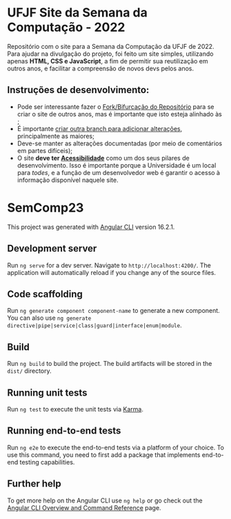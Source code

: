 # UFJF Site da Semana da Computação - 2022

Repositório com o site para a Semana da Computação da UFJF de 2022.
Para ajudar na divulgação do projeto, foi feito um site simples, utilizando apenas **HTML, CSS e JavaScript**, a fim de permitir sua reutilização em outros anos, e facilitar a compreensão de novos devs pelos anos.

## Instruções de desenvolvimento:

- Pode ser interessante fazer o [Fork/Bifurcação do Repositório](https://docs.github.com/pt/get-started/quickstart/fork-a-repo) para se criar o site de outros anos, mas é importante que isto esteja alinhado às ;
- É importante [criar outra branch para adicionar alterações](https://docs.github.com/pt/pull-requests/collaborating-with-pull-requests/proposing-changes-to-your-work-with-pull-requests/about-branches), principalmente as maiores;
- Deve-se manter as alterações documentadas (por meio de comentários em partes difíceis);
- O site **deve ter [Acessibilidade](https://guia-wcag.com/)** como um dos seus pilares de desenvolvimento. Isso é importante porque a Universidade é um local para *todes*, e a função de um desenvolvedor web é garantir o acesso à informação disponível naquele site.

# SemComp23

This project was generated with [Angular CLI](https://github.com/angular/angular-cli) version 16.2.1.

## Development server

Run `ng serve` for a dev server. Navigate to `http://localhost:4200/`. The application will automatically reload if you change any of the source files.

## Code scaffolding

Run `ng generate component component-name` to generate a new component. You can also use `ng generate directive|pipe|service|class|guard|interface|enum|module`.

## Build

Run `ng build` to build the project. The build artifacts will be stored in the `dist/` directory.

## Running unit tests

Run `ng test` to execute the unit tests via [Karma](https://karma-runner.github.io).

## Running end-to-end tests

Run `ng e2e` to execute the end-to-end tests via a platform of your choice. To use this command, you need to first add a package that implements end-to-end testing capabilities.

## Further help

To get more help on the Angular CLI use `ng help` or go check out the [Angular CLI Overview and Command Reference](https://angular.io/cli) page.
